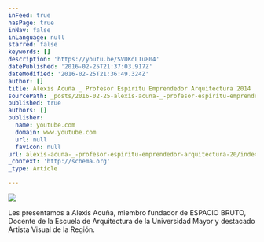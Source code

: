 ```yaml
---
inFeed: true
hasPage: true
inNav: false
inLanguage: null
starred: false
keywords: []
description: 'https://youtu.be/SVDKdLTu804'
datePublished: '2016-02-25T21:37:03.917Z'
dateModified: '2016-02-25T21:36:49.324Z'
author: []
title: Alexis Acuña _ Profesor Espiritu Emprendedor Arquitectura 2014
sourcePath: _posts/2016-02-25-alexis-acuna-_-profesor-espiritu-emprendedor-arquitectura-20.md
published: true
authors: []
publisher:
  name: youtube.com
  domain: www.youtube.com
  url: null
  favicon: null
url: alexis-acuna-_-profesor-espiritu-emprendedor-arquitectura-20/index.html
_context: 'http://schema.org'
_type: Article

---
```

![](https://the-grid-user-content.s3-us-west-2.amazonaws.com/9e058464-dc88-44c8-a4f1-a27d1179d3e5.jpg)

Les presentamos a Alexis Acuña, miembro fundador de ESPACIO BRUTO, Docente de la Escuela de Arquitectura de la Universidad Mayor y destacado Artista Visual de la Región.